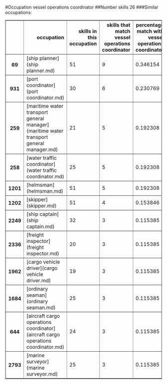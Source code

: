 #Occupation vessel operations coordinator
##Number skills 26
###Similar occupations:
<table border="1" class="dataframe">
  <thead>
    <tr style="text-align: right;">
      <th></th>
      <th>occupation</th>
      <th>skills in this occupation</th>
      <th>skills that match vessel operations coordinator</th>
      <th>percentage match with vessel operations coordinator</th>
      <th>skills not in vessel operations coordinator</th>
    </tr>
  </thead>
  <tbody>
    <tr>
      <th>69</th>
      <td>[ship planner](ship planner.md)</td>
      <td>51</td>
      <td>9</td>
      <td>0.346154</td>
      <td>42</td>
    </tr>
    <tr>
      <th>931</th>
      <td>[port coordinator](port coordinator.md)</td>
      <td>30</td>
      <td>6</td>
      <td>0.230769</td>
      <td>24</td>
    </tr>
    <tr>
      <th>259</th>
      <td>[maritime water transport general manager](maritime water transport general manager.md)</td>
      <td>21</td>
      <td>5</td>
      <td>0.192308</td>
      <td>16</td>
    </tr>
    <tr>
      <th>258</th>
      <td>[water traffic coordinator](water traffic coordinator.md)</td>
      <td>25</td>
      <td>5</td>
      <td>0.192308</td>
      <td>20</td>
    </tr>
    <tr>
      <th>1201</th>
      <td>[helmsman](helmsman.md)</td>
      <td>51</td>
      <td>5</td>
      <td>0.192308</td>
      <td>46</td>
    </tr>
    <tr>
      <th>1202</th>
      <td>[skipper](skipper.md)</td>
      <td>51</td>
      <td>4</td>
      <td>0.153846</td>
      <td>47</td>
    </tr>
    <tr>
      <th>2249</th>
      <td>[ship captain](ship captain.md)</td>
      <td>32</td>
      <td>3</td>
      <td>0.115385</td>
      <td>29</td>
    </tr>
    <tr>
      <th>2336</th>
      <td>[freight inspector](freight inspector.md)</td>
      <td>20</td>
      <td>3</td>
      <td>0.115385</td>
      <td>17</td>
    </tr>
    <tr>
      <th>1962</th>
      <td>[cargo vehicle driver](cargo vehicle driver.md)</td>
      <td>19</td>
      <td>3</td>
      <td>0.115385</td>
      <td>16</td>
    </tr>
    <tr>
      <th>1684</th>
      <td>[ordinary seaman](ordinary seaman.md)</td>
      <td>25</td>
      <td>3</td>
      <td>0.115385</td>
      <td>22</td>
    </tr>
    <tr>
      <th>644</th>
      <td>[aircraft cargo operations coordinator](aircraft cargo operations coordinator.md)</td>
      <td>24</td>
      <td>3</td>
      <td>0.115385</td>
      <td>21</td>
    </tr>
    <tr>
      <th>2793</th>
      <td>[marine surveyor](marine surveyor.md)</td>
      <td>25</td>
      <td>3</td>
      <td>0.115385</td>
      <td>22</td>
    </tr>
  </tbody>
</table>
